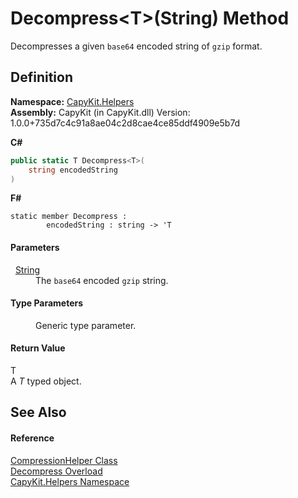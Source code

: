 # Decompress&lt;T&gt;(String) Method


Decompresses a given `base64` encoded string of `gzip` format.



## Definition
**Namespace:** <a href="N_CapyKit_Helpers.md">CapyKit.Helpers</a>  
**Assembly:** CapyKit (in CapyKit.dll) Version: 1.0.0+735d7c4c91a8ae04c2d8cae4ce85ddf4909e5b7d

**C#**
``` C#
public static T Decompress<T>(
	string encodedString
)

```
**F#**
``` F#
static member Decompress : 
        encodedString : string -> 'T 
```



#### Parameters
<dl><dt>  <a href="https://learn.microsoft.com/dotnet/api/system.string" target="_blank" rel="noopener noreferrer">String</a></dt><dd>The <code>base64</code> encoded <code>gzip</code> string.</dd></dl>

#### Type Parameters
<dl><dt /><dd>Generic type parameter.</dd></dl>

#### Return Value
T  
A *T* typed object.

## See Also


#### Reference
<a href="T_CapyKit_Helpers_CompressionHelper.md">CompressionHelper Class</a>  
<a href="Overload_CapyKit_Helpers_CompressionHelper_Decompress.md">Decompress Overload</a>  
<a href="N_CapyKit_Helpers.md">CapyKit.Helpers Namespace</a>  
